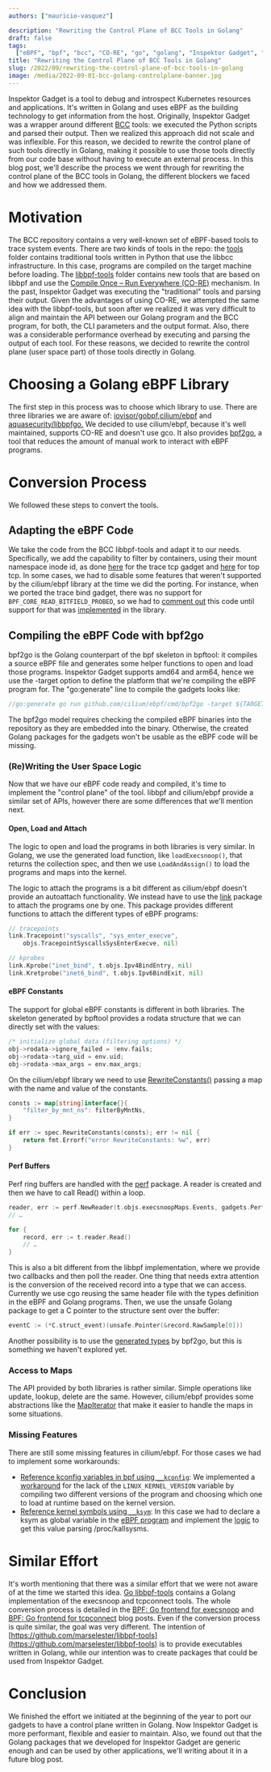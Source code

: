 ```yaml
---
authors: ["mauricio-vasquez"]

description: "Rewriting the Control Plane of BCC Tools in Golang"
draft: false
tags:
  ["eBPF", "bpf", "bcc", "CO-RE", "go", "golang", "Inspektor Gadget", "gadget"]
title: "Rewriting the Control Plane of BCC Tools in Golang"
slug: /2022/09/rewriting-the-control-plane-of-bcc-tools-in-golang
image: /media/2022-09-01-bcc-golang-controlplane-banner.jpg
---
```


Inspektor Gadget is a tool to debug and introspect Kubernetes
resources and applications. It's written in Golang and uses eBPF as the
building technology to get information from the host. Originally,
Inspektor Gadget was a wrapper around different
[BCC](https://github.com/iovisor/bcc/) tools: we executed the Python
scripts and parsed their output. Then we realized this approach did not
scale and was inflexible. For this reason, we decided to rewrite the
control plane of such tools directly in Golang, making it possible to
use those tools directly from our code base without having to execute an
external process. In this blog post, we'll describe the process we went
through for rewriting the control plane of the BCC tools in Golang, the
different blockers we faced and how we addressed them.

<!-- truncate -->

# Motivation

The BCC repository contains a very well-known set of eBPF-based tools to
trace system events. There are two kinds of tools in the repo: the
[tools](https://github.com/iovisor/bcc/tree/master/tools) folder
contains traditional tools written in Python that use the libbcc
infrastructure. In this case, programs are compiled on the target
machine before loading. The
[libbpf-tools](https://github.com/iovisor/bcc/tree/master/libbpf-tools)
folder contains new tools that are based on libbpf and use the [Compile
Once – Run Everywhere
(CO-RE)](https://nakryiko.com/posts/bpf-portability-and-co-re/)
mechanism. In the past, Inspektor Gadget was executing the "traditional"
tools and parsing their output. Given the advantages of using CO-RE, we
attempted the same idea with the libbpf-tools, but soon after we
realized it was very difficult to align and maintain the API between our
Golang program and the BCC program, for both, the CLI parameters and the
output format. Also, there was a considerable performance overhead by
executing and parsing the output of each tool. For these reasons, we
decided to rewrite the control plane (user space part) of those tools
directly in Golang.

# Choosing a Golang eBPF Library

The first step in this process was to choose which library to use. There
are three libraries we are aware of:
[iovisor/gobpf,](https://github.com/iovisor/gobpf/)[cilium/ebpf](https://github.com/cilium/ebpf:)
and [aquasecurity/libbpfgo.](https://github.com/aquasecurity/libbpfgo)
We decided to use cilium/ebpf, because it's well maintained, supports
CO-RE and doesn't use gco. It also provides
[bpf2go](https://pkg.go.dev/github.com/cilium/ebpf/cmd/bpf2go), a tool
that reduces the amount of manual work to interact with eBPF programs.

# Conversion Process

We followed these steps to convert the tools.

## Adapting the eBPF Code

We take the code from the BCC libbpf-tools and adapt it to our needs.
Specifically, we add the capability to filter by containers, using their
mount namespace inode id, as done
[here](https://github.com/inspektor-gadget/inspektor-gadget/commit/2fe54795311647b89d3e17a69f885f051706b392)
for the trace tcp gadget and
[here](https://github.com/inspektor-gadget/inspektor-gadget/commit/5c1ee18715b60d5182e217e5d3ef61be8921f8dd)
for top tcp. In some cases, we had to disable some features that weren't
supported by the cilium/ebpf library at the time we did the porting. For
instance, when we ported the trace bind gadget, there was no support for
`BPF_CORE_READ_BITFIELD_PROBED`, so we had to [comment
out](https://github.com/inspektor-gadget/inspektor-gadget/commit/e07760daa99bd3517315cfb56c23ae214dab8d66)
this code until support for that was
[implemented](https://github.com/cilium/ebpf/pull/573) in the library.

## Compiling the eBPF Code with bpf2go

bpf2go is the Golang counterpart of the bpf skeleton in bpftool: it
compiles a source eBPF file and generates some helper functions to open
and load those programs. Inspektor Gadget supports amd64 and arm64,
hence we use the -target option to define the platform that we're
compiling the eBPF program for. The "go:generate" line to compile the
gadgets looks like:

```go
//go:generate go run github.com/cilium/ebpf/cmd/bpf2go -target ${TARGET} -cc clang execsnoop ./bpf/execsnoop.bpf.c -- I./bpf/ -I../../../../${TARGET}
```

The bpf2go model requires checking the compiled eBPF binaries into the
repository as they are embedded into the binary. Otherwise, the created
Golang packages for the gadgets won't be usable as the eBPF code will be
missing.

### (Re)Writing the User Space Logic

Now that we have our eBPF code ready and compiled, it's time to
implement the "control plane" of the tool. libbpf and cilium/ebpf
provide a similar set of APIs, however there are some differences that
we'll mention next.

#### Open, Load and Attach

The logic to open and load the programs in both libraries is very
similar. In Golang, we use the generated load function, like
`loadExecsnoop()`, that returns the collection spec, and then we use
`LoadAndAssign()` to load the programs and maps into the kernel.

The logic to attach the programs is a bit different as cilium/ebpf
doesn't provide an autoattach functionality. We instead have to use the
[link](https://pkg.go.dev/github.com/cilium/ebpf/link) package to attach
the programs one by one. This package provides different functions to
attach the different types of eBPF programs:

```go
// tracepoints
link.Tracepoint("syscalls", "sys_enter_execve",
	objs.TracepointSyscallsSysEnterExecve, nil)

// kprobes
link.Kprobe("inet_bind", t.objs.Ipv4BindEntry, nil)
link.Kretprobe("inet6_bind", t.objs.Ipv6BindExit, nil)
```

#### eBPF Constants

The support for global eBPF constants is different in both libraries. The skeleton generated by bpftool provides a rodata structure that we can directly set with the values:

```c
/* initialize global data (filtering options) */
obj->rodata->ignore_failed = !env.fails;
obj->rodata->targ_uid = env.uid;
obj->rodata->max_args = env.max_args;
```

On the cilium/ebpf library we need to use
[RewriteConstants()](https://pkg.go.dev/github.com/cilium/ebpf#CollectionSpec.RewriteConstants)
passing a map with the name and value of the constants.

```go
consts := map[string]interface{}{
	"filter_by_mnt_ns": filterByMntNs,
}

if err := spec.RewriteConstants(consts); err != nil {
	return fmt.Errorf("error RewriteConstants: %w", err)
}
```

#### Perf Buffers

Perf ring buffers are handled with the
[perf](https://pkg.go.dev/github.com/cilium/ebpf/perf) package. A reader
is created and then we have to call Read() within a loop.

```go
reader, err := perf.NewReader(t.objs.execsnoopMaps.Events, gadgets.PerfBufferPages*os.Getpagesize())
// …

for {
	record, err := t.reader.Read()
	// …
}
```

This is also a bit different from the libbpf implementation, where we
provide two callbacks and then poll the reader. One thing that needs
extra attention is the conversion of the received record into a type
that we can access. Currently we use cgo reusing the same header file
with the types definition in the eBPF and Golang programs. Then, we use
the unsafe Golang package to get a C pointer to the structure sent over
the buffer:

```go
eventC := (*C.struct_event)(unsafe.Pointer(&record.RawSample[0]))
```

Another possibility is to use the [generated
types](https://github.com/cilium/ebpf/tree/master/cmd/bpf2go#generated-types)
by bpf2go, but this is something we haven't explored yet.

### Access to Maps

The API provided by both libraries is rather similar. Simple operations
like update, lookup, delete are the same. However, cilium/ebpf provides
some abstractions like the
[MapIterator](https://pkg.go.dev/github.com/cilium/ebpf#MapIterator)
that make it easier to handle the maps in some situations.

### Missing Features

There are still some missing features in cilium/ebpf. For those cases we
had to implement some workarounds:

- [Reference kconfig variables in bpf using
  `__kconfig`](https://github.com/cilium/ebpf/issues/698): We implemented
  a
  [workaround](https://github.com/inspektor-gadget/inspektor-gadget/blob/v0.7.1/pkg/gadgets/profile/block-io/tracer/bpf/biolatency.bpf.c#L82-L86)
  for the lack of the `LINUX_KERNEL_VERSION` variable by compiling two
  different versions of the program and choosing which one to load at
  runtime based on the kernel version.
- [Reference kernel symbols using
  `__ksym`](https://github.com/cilium/ebpf/issues/761): In this case we
  had to declare a ksym as global variable in the [eBPF
  program](https://github.com/inspektor-gadget/inspektor-gadget/blob/v0.7.1/pkg/gadgets/top/ebpf/piditer/bpf/pid_iter.bpf.c#L9)
  and implement the
  [logic](https://github.com/inspektor-gadget/inspektor-gadget/blob/v0.7.1/pkg/gadgets/top/ebpf/piditer/iter.go#L59-L99)
  to get this value parsing /proc/kallsysms.

# Similar Effort

It's worth mentioning that there was a similar effort that we were not
aware of at the time we started this idea. [Go
libbpf-tools](https://github.com/marselester/libbpf-tools) contains a
Golang implementation of the execsnoop and tcpconnect tools. The whole
conversion process is detailed in the [BPF: Go frontend for
execsnoop](https://marselester.com/bpf-go-frontend-for-execsnoop.html)
and [BPF: Go frontend for
tcpconnect](https://marselester.com/bpf-go-frontend-for-tcpconnect.html)
blog posts. Even if the conversion process is quite similar, the goal
was very different. The intention of
[https://github.com/marselester/libbpf-tools](https://github.com/marselester/libbpf-tools)
is to provide executables written in Golang, while our intention was to
create packages that could be used from Inspektor Gadget.

# Conclusion

We finished the effort we initiated at the beginning of the year to port
our gadgets to have a control plane written in Golang. Now Inspektor
Gadget is more performant, flexible and easier to maintain. Also, we
found out that the Golang packages that we developed for Inspektor
Gadget are generic enough and can be used by other applications, we'll
writing about it in a future blog post.
